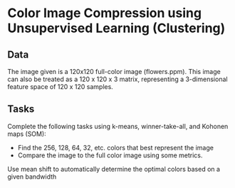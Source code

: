 # Color Image Compression using Unsupervised Learning (Clustering)

## Data
The image given is a 120x120 full-color image (flowers.ppm). This image can also be 
treated as a 120 x 120 x 3 matrix, representing a 3-dimensional feature space of 
120 x 120 samples.

## Tasks
Complete the following tasks using k-means, winner-take-all, and Kohonen maps (SOM):
* Find the 256, 128, 64, 32, etc. colors that best represent the image
* Compare the image to the full color image using some metrics.

Use mean shift to automatically determine the optimal colors based on a given bandwidth

